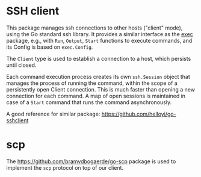 # SSH client

This package manages ssh connections to other hosts ("client" mode), using the Go standard ssh library.  It provides a similar interface as the [exec](../exec) package, e.g., with `Run`, `Output`, `Start` functions to execute commands, and its Config is based on `exec.Config`.

The `Client` type is used to establish a connection to a host, which persists until closed.

Each command execution process creates its own `ssh.Session` object that manages the process of running the command, within the scope of a persistently open Client connection.  This is much faster than opening a new connection for each command.  A map of open sessions is maintained in case of a `Start` command that runs the command asynchronously.

A good reference for similar package: https://github.com/helloyi/go-sshclient

# scp

The https://github.com/bramvdbogaerde/go-scp package is used to implement the `scp` protocol on top of our client.


